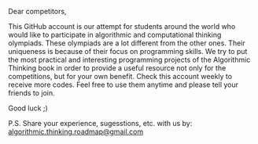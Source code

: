 Dear competitors,

This GitHub account is our attempt for students around the world who would like to participate in algorithmic and computational thinking olympiads.
These olympiads are a lot different from the other ones. 
Their uniqueness is because of their focus on programming skills.
We try to put the most practical and interesting programming projects of the Algorithmic Thinking book in order to provide a useful resource not only for the competitions, but for your own benefit.
Check this account weekly to receive more codes.
Feel free to use them anytime and please tell your friends to join. 

Good luck ;)

P.S. Share your experience, sugesstions, etc. with us by: algorithmic.thinking.roadmap@gmail.com
